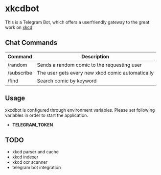 # xkcdbot

This is a Telegram Bot, which offers a userfriendly gateway to the great work on [xkcd](https://xkcd.com/). 


## Chat Commands

| Command    | Description                                      |
|------------|--------------------------------------------------|
| /random    | Sends a random comic to the requesting user      |
| /subscribe | The user gets every new xkcd comic automatically |
| /find      | Search comic by keyword                          |


## Usage

xkcdbot is configured through environment variables. Please set following variables in order to start the application.

- **TELEGRAM_TOKEN**


## TODO

- xkcd parser and cache
- xkcd indexer
- xkcd ocr scanner
- telegram bot integration